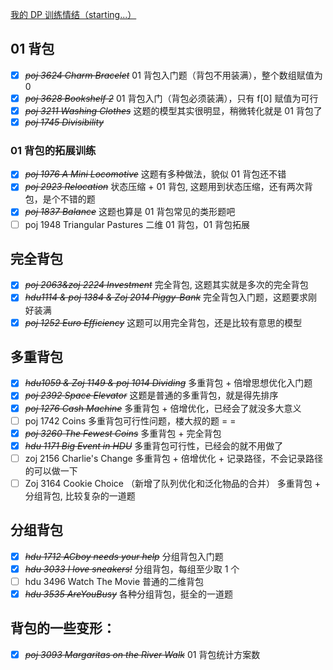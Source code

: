 [我的 DP 训练情结（starting...）](http://blog.csdn.net/fp_hzq/article/details/6831551)

## 01 背包
* [X] ~~*poj 3624 Charm Bracelet*~~
01 背包入门题（背包不用装满），整个数组赋值为 0
* [X] ~~*poj 3628 Bookshelf 2*~~
01 背包入门（背包必须装满），只有 f[0] 赋值为可行
* [X] ~~*poj 3211 Washing Clothes*~~
这题的模型其实很明显，稍微转化就是 01 背包了
* [X] ~~*poj 1745 Divisibility*~~
### 01 背包的拓展训练
* [X] ~~*poj 1976 A Mini Locomotive*~~
这题有多种做法，貌似 01 背包还不错
* [X] ~~*poj 2923 Relocation*~~
状态压缩 + 01 背包, 这题用到状态压缩，还有两次背包，是个不错的题
* [X] ~~*poj 1837 Balance*~~
这题也算是 01 背包常见的类形题吧
* [ ] poj 1948 Triangular Pastures
二维 01 背包，01 背包拓展

## 完全背包
* [X] ~~*poj 2063&zoj 2224 Investment*~~
完全背包, 这题其实就是多次的完全背包
* [X] ~~*hdu1114 & poj 1384 & Zoj 2014 Piggy-Bank*~~
完全背包入门题，这题要求刚好装满
* [X] ~~*poj 1252 Euro Efficiency*~~
这题可以用完全背包，还是比较有意思的模型
## 多重背包
* [X] ~~*hdu1059 & Zoj 1149 & poj 1014 Dividing*~~
多重背包 + 倍增思想优化入门题
* [X] ~~*poj 2392 Space Elevator*~~
这题是普通的多重背包，就是得先排序
* [X] ~~*poj 1276 Cash Machine*~~
多重背包 + 倍增优化，已经会了就没多大意义
* [ ] poj 1742 Coins
多重背包可行性问题，楼大叔的题 = =
* [X] ~~*poj 3260 The Fewest Coins*~~
多重背包 + 完全背包
* [X] ~~*hdu 1171 Big Event in HDU*~~
多重背包可行性，已经会的就不用做了
* [ ] zoj 2156 Charlie's Change
多重背包 + 倍增优化 + 记录路径，不会记录路径的可以做一下
* [ ] Zoj 3164 Cookie Choice （新增了队列优化和泛化物品的合并）
多重背包 + 分组背包, 比较复杂的一道题
## 分组背包
* [X] ~~*hdu 1712 ACboy needs your help*~~
分组背包入门题
* [X] ~~*hdu 3033 I love sneakers!*~~
分组背包，每组至少取 1 个
* [ ] hdu 3496 Watch The Movie
普通的二维背包
* [X] ~~*hdu 3535 AreYouBusy*~~
各种分组背包，挺全的一道题
## 背包的一些变形：
* [X] ~~*poj 3093 Margaritas on the River Walk*~~
01 背包统计方案数